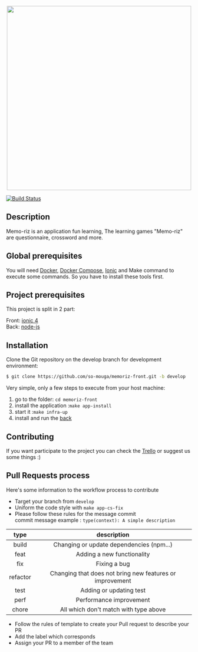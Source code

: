 <p align="center">
    <a href="https://zupimages.net/up/19/11/symc.png">
        <img src="https://zupimages.net/up/19/11/symc.png" width="500">
    </a>
</p>

[![Build Status](https://travis-ci.org/so-mouga/memoriz-front.svg?branch=develop)](https://travis-ci.org/so-mouga/memoriz-front)

## Description

Memo-riz is an application fun learning, The learning games "Memo-riz" are questionnaire, crossword and more.

## Global prerequisites

You will need [Docker](https://docs.docker.com/engine/installation/),
[Docker Compose](https://docs.docker.com/compose/install/),
[Ionic](https://ionicframework.com/docs/installation/cli#install-the-ionic-cli)
and Make command to execute some commands. So you have to install these tools first.

## Project prerequisites

This project is split in 2 part:

Front: [ionic 4](https://github.com/so-mouga/memoriz-front)
<br/>
Back: [node-js](https://github.com/so-mouga/memoriz-back)

## Installation

Clone the Git repository on the develop branch for development environment:

```bash
$ git clone https://github.com/so-mouga/memoriz-front.git -b develop
```

Very simple, only a few steps to execute from your host machine:

1. go to the folder: `cd memoriz-front`
2. install the application :`make app-install`
3. start it :`make infra-up`
4. install and run the [back](https://github.com/so-mouga/memoriz-back)

## Contributing

If you want participate to the project you can check the
[Trello](https://trello.com/b/7ZnFkfqk/memoriz) or suggest us some things :)

## Pull Requests process

Here's some information to the workflow process to contribute

- Target your branch from `develop`
- Uniform the code style with `make app-cs-fix`
- Please follow these rules for the message commit <br/>
  commit message example : `type(context): A simple description`

|   type   |                       description                        |
| :------: | :------------------------------------------------------: |
|  build   |         Changing or update dependencies (npm...)         |
|   feat   |                Adding a new functionality                |
|   fix    |                       Fixing a bug                       |
| refactor | Changing that does not bring new features or improvement |
|   test   |                 Adding or updating test                  |
|   perf   |                 Performance improvement                  |
|  chore   |          All which don't match with type above           |

- Follow the rules of template to create your Pull request to describe your PR
- Add the label which corresponds
- Assign your PR to a member of the team
